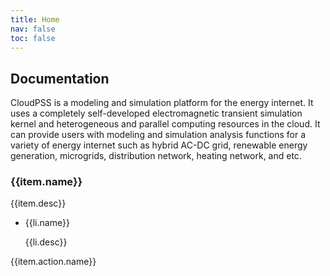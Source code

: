```yaml
---
title: Home
nav: false
toc: false
---
```


<link href="index/app.css" rel="stylesheet">
<div id="vueindex">
    <div class="parallax"></div>
    <section class="intro">
        <h1 id="title">Documentation</h1>
        <p>
            CloudPSS is a modeling and simulation platform for the energy internet. It uses a completely self-developed electromagnetic transient simulation kernel and heterogeneous and parallel computing resources in the cloud. It can provide users with modeling and simulation analysis functions for a variety of energy internet such as hybrid AC-DC grid, renewable energy generation, microgrids, distribution network, heating network, and etc.
        </p>
    </section>
    <section class="links">
        <div class="container center">
            <div class="card-panel" v-for="item in links">
                <span role=img :style="{'background-image': `url(${encodeURI(item.img)})`}"></span>
                <div>
                    <h3>{{item.name}}</h3>
                    <p class="desc">{{item.desc}}</p>
                    <ul>
                        <li v-for="li in item.more" :title="li.name">
                            <a :target="li.openNew ? '_blank' : '_self'" rel="noopener" :href="li.link">{{li.name}}</a>
                            <p>{{li.desc}}</p>
                        </li>
                    </ul>
                </div>
                <a :target="item.action.openNew ? '_blank' : '_self'" :title="item.action.desc" rel="noopener" :href="item.action.link"
                    class="button">{{item.action.name}}</a>
            </div>
        </div>
    </section>
</div>
<script src="index/app.js"></script>
